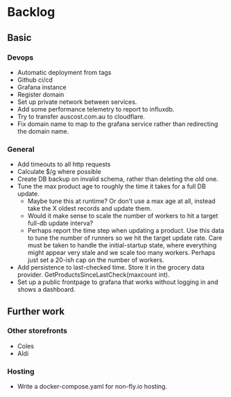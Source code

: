 # Backlog

## Basic

### Devops
* Automatic deployment from tags
* Github ci/cd
* Grafana instance
* Register domain
* Set up private network between services.
* Add some performance telemetry to report to influxdb.
* Try to transfer auscost.com.au to cloudflare.
* Fix domain name to map to the grafana service rather than redirecting the domain name.

### General
* Add timeouts to all http requests
* Calculate $/g where possible
* Create DB backup on invalid schema, rather than deleting the old one.
* Tune the max product age to roughly the time it takes for a full DB update.
    * Maybe tune this at runtime? Or don't use a max age at all, instead take the
        X oldest records and update them.
    * Would it make sense to scale the number of workers to hit a target full-db
        update interva?
    * Perhaps report the time step when updating a product. Use this data to
        tune the number of runners so we hit the target update rate. Care
        must be taken to handle the initial-startup state, where everything
        might appear very stale and we scale too many workers. Perhaps just
        set a 20-ish cap on the number of workers.
* Add persistence to last-checked time. Store it in the grocery data provider. GetProductsSinceLastCheck(maxcount int).
* Set up a public frontpage to grafana that works without logging in and shows a dashboard.


## Further work

### Other storefronts
* Coles
* Aldi

### Hosting
* Write a docker-compose.yaml for non-fly.io hosting.